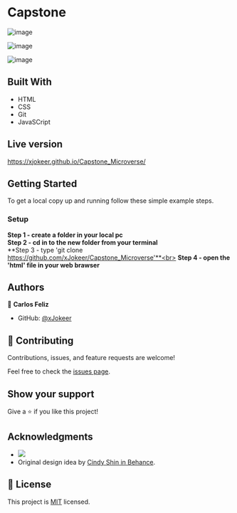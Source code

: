 # Capstone


![image](https://user-images.githubusercontent.com/74747182/128095687-b4abd73e-f383-4b99-9824-8e947b4b644d.png)

![image](https://user-images.githubusercontent.com/74747182/128095740-5bb93c39-4fa4-4e43-a5a7-acc9e39c874e.png)

![image](https://user-images.githubusercontent.com/74747182/128095806-c8ce8b50-4896-4f46-8a7a-5b5184e87619.png)





## Built With

- HTML
- CSS
- Git
- JavaSCript

## Live version

https://xjokeer.github.io/Capstone_Microverse/

## Getting Started

To get a local copy up and running follow these simple example steps.

### Setup
**Step 1 - create a folder in your local pc** <br>
**Step 2 - cd in to the new folder from your terminal**<br>
**Step 3 - type 'git clone https://github.com/xJokeer/Capstone_Microverse'**<br>
**Step 4 - open the 'html' file in your web brawser**

## Authors

👤 **Carlos Feliz**

- GitHub: [@xJokeer](https://github.com/xJokeer)

## 🤝 Contributing

Contributions, issues, and feature requests are welcome!

Feel free to check the [issues page](https://github.com/xJokeer/Capstone_Microverse/issues).

## Show your support

Give a ⭐️ if you like this project!

## Acknowledgments
- ![](https://img.shields.io/badge/Microverse-blueviolet)
- Original design idea by [Cindy Shin in Behance](https://www.behance.net/adagio07).

## 📝 License

This project is [MIT](https://github.com/git/git-scm.com/blob/main/MIT-LICENSE.txt) licensed.
